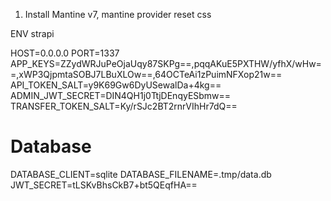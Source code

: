 1. Install Mantine v7, mantine provider reset css

ENV strapi


HOST=0.0.0.0
PORT=1337
APP_KEYS=ZZydWRJuPeOjaUqy87SKPg==,pqqAKuE5PXTHW/yfhX/wHw==,xWP3QjpmtaSOBJ7LBuXLOw==,64OCTeAi1zPuimNFXop21w==
API_TOKEN_SALT=y9K69Gw6DyUSewalDa+4kg==
ADMIN_JWT_SECRET=DIN4QH1j0TtjDEnqyESbmw==
TRANSFER_TOKEN_SALT=Ky/rSJc2BT2rnrVIhHr7dQ==
# Database
DATABASE_CLIENT=sqlite
DATABASE_FILENAME=.tmp/data.db
JWT_SECRET=tLSKvBhsCkB7+bt5QEqfHA==

